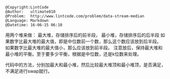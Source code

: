 ```
@Copyright:LintCode
@Author:   ultimate010
@Problem:  http://www.lintcode.com/problem/data-stream-median
@Language: Markdown
@Datetime: 16-06-15 06:10
```

用两个堆来做：
最大堆，存储排序后的前半段，
最小堆，存储排序后的后半段
如果数字比最大堆的最大值，即是中位数前一个数，那么这个数应该放到后半段。
如果数字比最大堆的最大值小，那么应该放到前半段。
注意放后，保持最大堆和最小堆的平衡。至于要多少平衡，根据是中位数，还是k位数来处理。

代码中的方法，分别加最大和最小堆，然后比较最大堆顶和最小堆顶，是否满足，不满足进行swap就行。